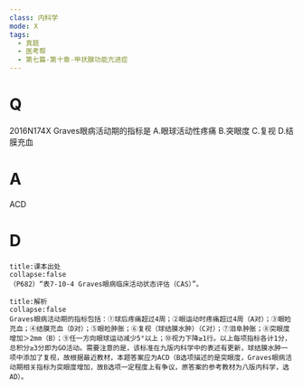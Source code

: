 ```yaml
---
class: 内科学
mode: X
tags:
  - 真题
  - 医考帮
  - 第七篇-第十章-甲状腺功能亢进症
---
```


# Q
2016N174X Graves眼病活动期的指标是
A.眼球活动性疼痛
B.突眼度
C.复视
D.结膜充血

# A
ACD
# D
```ad-note
title:课本出处
collapse:false
（P682）“表7-10-4 Graves眼病临床活动状态评估（CAS）”。
```

```ad-summary
title:解析
collapse:false
Graves眼病活动期的指标包括：①球后疼痛超过4周；②眼运动时疼痛超过4周（A对）；③眼睑充血；④结膜充血（D对）；⑤眼睑肿胀；⑥复视（球结膜水肿）（C对）；⑦泪阜肿胀；⑧突眼度增加＞2mm（B）；⑨任一方向眼球运动减少5°以上；⑩视力下降≥1行。以上每项指标各计1分，总积分≥3分即为GO活动。需要注意的是，该标准在九版内科学中的表述有更新，球结膜水肿一项中添加了复视，故根据最近教材，本题答案应为ACD（B选项描述的是突眼度，Graves眼病活动期相关指标为突眼度增加，故B选项一定程度上有争议，原答案的参考教材为八版内科学，选AD）。
```

